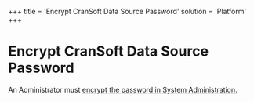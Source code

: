 +++
title = 'Encrypt CranSoft Data Source Password'
solution = 'Platform'
+++

# Encrypt CranSoft Data Source Password

An Administrator must [encrypt the password in System
Administration.](../../Sys_Admin/Use_Cases/Encrypt_Password_for_CranSoft_DataSource)
